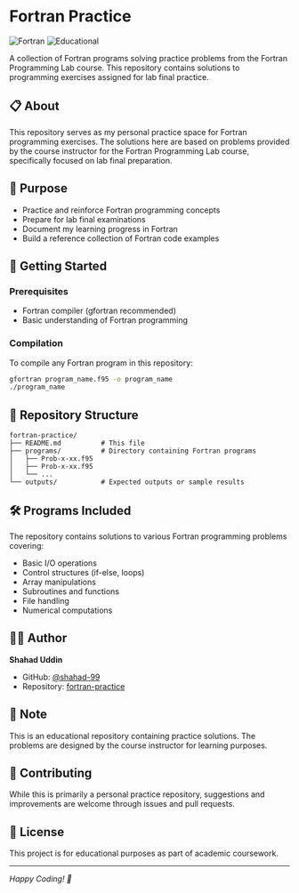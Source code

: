 # Fortran Practice

![Fortran](https://img.shields.io/badge/Fortran-Programming-orange?style=flat-square)
![Educational](https://img.shields.io/badge/Educational-Practice%20Problems-blue?style=flat-square)

A collection of Fortran programs solving practice problems from the Fortran Programming Lab course. This repository contains solutions to programming exercises assigned for lab final practice.

## 📋 About

This repository serves as my personal practice space for Fortran programming exercises. The solutions here are based on problems provided by the course instructor for the Fortran Programming Lab course, specifically focused on lab final preparation.

## 🎯 Purpose

- Practice and reinforce Fortran programming concepts
- Prepare for lab final examinations
- Document my learning progress in Fortran
- Build a reference collection of Fortran code examples

## 🚀 Getting Started

### Prerequisites
- Fortran compiler (gfortran recommended)
- Basic understanding of Fortran programming

### Compilation
To compile any Fortran program in this repository:

```bash
gfortran program_name.f95 -o program_name
./program_name
```

## 📁 Repository Structure

```
fortran-practice/
├── README.md          # This file
├── programs/          # Directory containing Fortran programs
│   ├── Prob-x-xx.f95
│   ├── Prob-x-xx.f95
│   └── ...
└── outputs/           # Expected outputs or sample results
```

## 🛠️ Programs Included

The repository contains solutions to various Fortran programming problems covering:

- Basic I/O operations
- Control structures (if-else, loops)
- Array manipulations
- Subroutines and functions
- File handling
- Numerical computations

## 👨‍💻 Author

**Shahad Uddin**
- GitHub: [@shahad-99](https://github.com/shahad-99)
- Repository: [fortran-practice](https://github.com/shahad-99/fortran-practice)

## 📝 Note

This is an educational repository containing practice solutions. The problems are designed by the course instructor for learning purposes.

## 🤝 Contributing

While this is primarily a personal practice repository, suggestions and improvements are welcome through issues and pull requests.

## 📜 License

This project is for educational purposes as part of academic coursework.

---

*Happy Coding! 🎉*